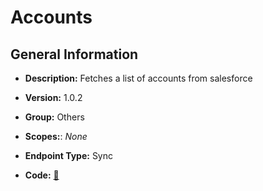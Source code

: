# Accounts

## General Information

- **Description:** Fetches a list of accounts from salesforce

- **Version:** 1.0.2
- **Group:** Others
- **Scopes:**: _None_
- **Endpoint Type:** Sync
- **Code:** [🔗](https://github.com/NangoHQ/integration-templates/tree/main/integrations/salesforce-sandbox/syncs/accounts.ts)
